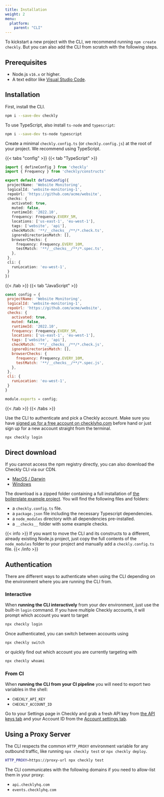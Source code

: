```yaml
---
title: Installation
weight: 2
menu:
  platform:
    parent: "CLI"
---
```


To kickstart a new project with the CLI, we recommend running `npm create checkly`. But you can also add the CLI
from scratch with the following steps.

## Prerequisites

- Node.js `v16.x` or higher.
- A text editor like [Visual Studio Code](https://code.visualstudio.com/).

## Installation

First, install the CLI.

```bash
npm i --save-dev checkly
```

To use TypeScript, also install `ts-node` and `typescript`:

```bash
npm i --save-dev ts-node typescript
```

Create a minimal `checkly.config.ts` (or `checkly.config.js`) at the root of your project. We recommend using TypeScript.

{{< tabs "config" >}}
{{< tab "TypeScript" >}}
 ```ts
import { defineConfig } from 'checkly'
import { Frequency } from 'checkly/constructs'

export default defineConfig({
  projectName: 'Website Monitoring',
  logicalId: 'website-monitoring-1',
  repoUrl: 'https://github.com/acme/website',
  checks: {
    activated: true,
    muted: false,
    runtimeId: '2022.10',
    frequency: Frequency.EVERY_5M,
    locations: ['us-east-1', 'eu-west-1'],
    tags: ['website', 'api'],
    checkMatch: '**/__checks__/**/*.check.ts',
    ignoreDirectoriesMatch: [],
    browserChecks: {
      frequency: Frequency.EVERY_10M,
      testMatch: '**/__checks__/**/*.spec.ts',
    },
  },
  cli: {
    runLocation: 'eu-west-1',
  }
})
 ```
{{< /tab >}}
{{< tab "JavaScript" >}}
 ```js
const config = {
  projectName: 'Website Monitoring',
  logicalId: 'website-monitoring-1',
  repoUrl: 'https://github.com/acme/website',
  checks: {
    activated: true,
    muted: false,
    runtimeId: '2022.10',
    frequency: Frequency.EVERY_5M,
    locations: ['us-east-1', 'eu-west-1'],
    tags: ['website', 'api'],
    checkMatch: '**/__checks__/**/*.check.js',
    ignoreDirectoriesMatch: [],
    browserChecks: {
      frequency: Frequency.EVERY_10M,
      testMatch: '**/__checks__/**/*.spec.js',
    },
  },
  cli: {
    runLocation: 'eu-west-1',
  }
}

module.exports = config;
 ```
{{< /tab >}}
{{< /tabs >}}

Use the CLI to authenticate and pick a Checkly account. Make sure you have [signed up for a free account on checklyhq.com](https://www.checklyhq.com/)
before hand or just sign up for a new account straight from the terminal.

```bash
npx checkly login
```
## Direct download

If you cannot access the npm registry directly, you can also download the Checkly CLI via our CDN.

- [MacOS / Darwin](https://cdn.checklyhq.com/downloads/checkly-cli/4.0.7/darwin/checkly.zip)
- [Windows](https://cdn.checklyhq.com/downloads/checkly-cli/4.0.7/windows/checkly.zip)

The download is a zipped folder containing a full installation of [the boilerplate example project](https://github.com/checkly/checkly-cli/tree/main/examples/boilerplate-project).
You will find the following files and folders:
- a `checkly.config.ts` file.
- a `package.json` file including the necessary Typescript dependencies.
- a `node_modules` directory with all dependencies pre-installed.
- a `__checks__` folder with some example checks.

{{< info >}}
If you want to move the CLI and its constructs to a different, already existing Node.js project, just copy the full contents
of the `node_modules` folder to your project and manually add a `checkly.config.ts` file.
{{< /info >}}


## Authentication

There are different ways to authenticate when using the CLI depending on the environment where you are running the CLI from.

### Interactive

When **running the CLI interactively** from your dev environment, just use the built-in `login` command. If you have multiple
Checkly accounts, it will prompt which account you want to target

```bash
npx checkly login
```

Once authenticated, you can switch between accounts using

```bash
npx checkly switch
```

or quickly find out which account you are currently targeting with

```bash
npx checkly whoami
```

### From CI

When **running the CLI from your CI pipeline** you will need to export two variables in the shell:
- `CHECKLY_API_KEY`
- `CHECKLY_ACCOUNT_ID`

Go to your Settings page in Checkly and grab a fresh API key from [the API keys tab](https://app.checklyhq.com/settings/user/api-keys) and your
Account ID from the [Account settings tab](https://app.checklyhq.com/settings/account/general).

## Using a Proxy Server

The CLI respects the common `HTTP_PROXY` environment variable for any outbound traffic, like running `npx checkly test`
or `npx checkly deploy`. 

```bash
HTTP_PROXY=https://proxy-url npx checkly test
```

The CLI communicates with the following domains if you need to allow-list them in your proxy:
- `api.checklyhq.com`
- `events.checklyhq.com`
